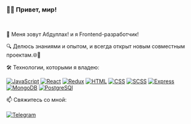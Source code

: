 ### 👨‍💻 Привет, мир!
<br/>




👋 Меня зовут Абдуллах! и я Frontend-разработчик!<br>

🔍 Делюсь знаниями и опытом, и всегда открыт новым совместным проектам.🌐🤝



🛠️ Технологии, которыми я владею:


<div>
<p dir="auto"><a target="_blank" rel="noopener noreferrer nofollow" href="https://camo.githubusercontent.com/b9000f05378cacdaa26085c67642d33dcc4e0e1db0901f77af71966c7c63de8c/68747470733a2f2f696d672e736869656c64732e696f2f62616467652f2d4a6176615363726970742d3333333f7374796c653d666f722d7468652d6261646765266c6f676f3d4a617661536372697074"><img src="https://camo.githubusercontent.com/b9000f05378cacdaa26085c67642d33dcc4e0e1db0901f77af71966c7c63de8c/68747470733a2f2f696d672e736869656c64732e696f2f62616467652f2d4a6176615363726970742d3333333f7374796c653d666f722d7468652d6261646765266c6f676f3d4a617661536372697074" alt="JavaScript" data-canonical-src="https://img.shields.io/badge/-JavaScript-333?style=for-the-badge&amp;logo=JavaScript" style="max-width: 100%;"></a>
<a target="_blank" rel="noopener noreferrer nofollow" href="https://camo.githubusercontent.com/43dfff7d98e5c150f202891944776e3e927e844615983afce6072021f20cb847/68747470733a2f2f696d672e736869656c64732e696f2f62616467652f2d52656163742d3333333f7374796c653d666f722d7468652d6261646765266c6f676f3d5265616374"><img src="https://camo.githubusercontent.com/43dfff7d98e5c150f202891944776e3e927e844615983afce6072021f20cb847/68747470733a2f2f696d672e736869656c64732e696f2f62616467652f2d52656163742d3333333f7374796c653d666f722d7468652d6261646765266c6f676f3d5265616374" alt="React" data-canonical-src="https://img.shields.io/badge/-React-333?style=for-the-badge&amp;logo=React" style="max-width: 100%;"></a>
<a target="_blank" rel="noopener noreferrer nofollow" href="https://camo.githubusercontent.com/2d18aa8831c3b403c55d7b817fd030adcc627ec283c292258dac4cfa03d0b2e5/68747470733a2f2f696d672e736869656c64732e696f2f62616467652f2d52656475782d3333333f7374796c653d666f722d7468652d6261646765266c6f676f3d5265647578266c6f676f436f6c6f723d626c756576696f6c6574"><img src="https://camo.githubusercontent.com/2d18aa8831c3b403c55d7b817fd030adcc627ec283c292258dac4cfa03d0b2e5/68747470733a2f2f696d672e736869656c64732e696f2f62616467652f2d52656475782d3333333f7374796c653d666f722d7468652d6261646765266c6f676f3d5265647578266c6f676f436f6c6f723d626c756576696f6c6574" alt="Redux" data-canonical-src="https://img.shields.io/badge/-Redux-333?style=for-the-badge&amp;logo=Redux&amp;logoColor=blueviolet" style="max-width: 100%;"></a>
<a target="_blank" rel="noopener noreferrer nofollow" href="https://camo.githubusercontent.com/277ef38e198c07f027840f890f6515a7668e82812e6e37ff4705c3415e25fa6d/68747470733a2f2f696d672e736869656c64732e696f2f62616467652f2d48544d4c2d3333333f7374796c653d666f722d7468652d6261646765266c6f676f3d48746d6c35"><img src="https://camo.githubusercontent.com/277ef38e198c07f027840f890f6515a7668e82812e6e37ff4705c3415e25fa6d/68747470733a2f2f696d672e736869656c64732e696f2f62616467652f2d48544d4c2d3333333f7374796c653d666f722d7468652d6261646765266c6f676f3d48746d6c35" alt="HTML" data-canonical-src="https://img.shields.io/badge/-HTML-333?style=for-the-badge&amp;logo=Html5" style="max-width: 100%;"></a>
<a target="_blank" rel="noopener noreferrer nofollow" href="https://camo.githubusercontent.com/e9d9df250776e8f40aa5b6ae25e2d7c5d7a5e8b7d909b7bf71918525b2439752/68747470733a2f2f696d672e736869656c64732e696f2f62616467652f2d4353532d3333333f7374796c653d666f722d7468652d6261646765266c6f676f3d43535333266c6f676f436f6c6f723d626c7565"><img src="https://camo.githubusercontent.com/e9d9df250776e8f40aa5b6ae25e2d7c5d7a5e8b7d909b7bf71918525b2439752/68747470733a2f2f696d672e736869656c64732e696f2f62616467652f2d4353532d3333333f7374796c653d666f722d7468652d6261646765266c6f676f3d43535333266c6f676f436f6c6f723d626c7565" alt="CSS" data-canonical-src="https://img.shields.io/badge/-CSS-333?style=for-the-badge&amp;logo=CSS3&amp;logoColor=blue" style="max-width: 100%;"></a>
<a target="_blank" rel="noopener noreferrer nofollow" href="https://camo.githubusercontent.com/98fda3eefff109cdee1e7c6a35f9bceeb3646c0db5878a2e7a58e8685efbffba/68747470733a2f2f696d672e736869656c64732e696f2f62616467652f2d534353532d3333333f7374796c653d666f722d7468652d6261646765266c6f676f3d53415353"><img src="https://camo.githubusercontent.com/98fda3eefff109cdee1e7c6a35f9bceeb3646c0db5878a2e7a58e8685efbffba/68747470733a2f2f696d672e736869656c64732e696f2f62616467652f2d534353532d3333333f7374796c653d666f722d7468652d6261646765266c6f676f3d53415353" alt="SCSS" data-canonical-src="https://img.shields.io/badge/-SCSS-333?style=for-the-badge&amp;logo=SASS" style="max-width: 100%;"></a>
<a target="_blank" rel="noopener noreferrer nofollow" href="https://camo.githubusercontent.com/d467775926c8381e9a34061db67f323fba16cf92ba7bda0f0bc5106e6a8fa219/68747470733a2f2f696d672e736869656c64732e696f2f62616467652f2d457870726573732d3333333f7374796c653d666f722d7468652d6261646765266c6f676f3d45787072657373"><img src="https://camo.githubusercontent.com/d467775926c8381e9a34061db67f323fba16cf92ba7bda0f0bc5106e6a8fa219/68747470733a2f2f696d672e736869656c64732e696f2f62616467652f2d457870726573732d3333333f7374796c653d666f722d7468652d6261646765266c6f676f3d45787072657373" alt="Express" data-canonical-src="https://img.shields.io/badge/-Express-333?style=for-the-badge&amp;logo=Express" style="max-width: 100%;"></a>
<a target="_blank" rel="noopener noreferrer nofollow" href="https://camo.githubusercontent.com/05c805147e35de4936771b937fd9136063dcf4b73d213ceef6712b1a6f0daf17/68747470733a2f2f696d672e736869656c64732e696f2f62616467652f2d4d6f6e676f44422d3333333f7374796c653d666f722d7468652d6261646765266c6f676f3d4d6f6e676f4442"><img src="https://camo.githubusercontent.com/05c805147e35de4936771b937fd9136063dcf4b73d213ceef6712b1a6f0daf17/68747470733a2f2f696d672e736869656c64732e696f2f62616467652f2d4d6f6e676f44422d3333333f7374796c653d666f722d7468652d6261646765266c6f676f3d4d6f6e676f4442" alt="MongoDB" data-canonical-src="https://img.shields.io/badge/-MongoDB-333?style=for-the-badge&amp;logo=MongoDB" style="max-width: 100%;"></a>
<a target="_blank" rel="noopener noreferrer nofollow" href="https://camo.githubusercontent.com/d67889a99cfe96ceed1800b2ac71dad227a3cecf0f6ce0cf3f7f4e34689ad18f/68747470733a2f2f696d672e736869656c64732e696f2f62616467652f2d506f737467726553516c2d3333333f7374796c653d666f722d7468652d6261646765266c6f676f3d506f737467726553516c"><img src="https://camo.githubusercontent.com/d67889a99cfe96ceed1800b2ac71dad227a3cecf0f6ce0cf3f7f4e34689ad18f/68747470733a2f2f696d672e736869656c64732e696f2f62616467652f2d506f737467726553516c2d3333333f7374796c653d666f722d7468652d6261646765266c6f676f3d506f737467726553516c" alt="PostgreSQl" data-canonical-src="https://img.shields.io/badge/-PostgreSQl-333?style=for-the-badge&amp;logo=PostgreSQl" style="max-width: 100%;"></a></p>
</div>
📫 Свяжитесь со мной:


<br/>
<br/>





<div></div>
<div>
  <a href="https://t.me/Lechiev_Abdullah">
  <img alt="Telegram" src="https://img.shields.io/badge/-Telegram-black?style=for-the-badge&logo=Telegram&logoColor=white" />
</a>
</div>
